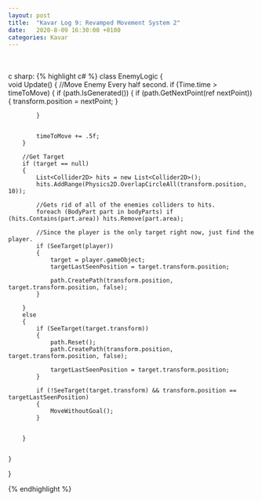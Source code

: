 ```yaml
---
layout: post
title:  "Kavar Log 9: Revamped Movement System 2"
date:   2020-8-09 16:30:00 +0100
categories: Kavar
---
```








<br /><br />c sharp:
{% highlight c# %}
class EnemyLogic 
{   
    void Update()
    {
        //Move Enemy Every half second.
        if (Time.time > timeToMove)
        {
            if (path.IsGenerated())
            {
                if (path.GetNextPoint(ref nextPoint))
                {
                    transform.position = nextPoint;
                }


            }


            timeToMove += .5f;
        }
    
        //Get Target
        if (target == null)
        {
            List<Collider2D> hits = new List<Collider2D>();
            hits.AddRange(Physics2D.OverlapCircleAll(transform.position, 10));

            //Gets rid of all of the enemies colliders to hits.
            foreach (BodyPart part in bodyParts) if (hits.Contains(part.area)) hits.Remove(part.area);

            //Since the player is the only target right now, just find the player.
            if (SeeTarget(player))
            {
                target = player.gameObject;
                targetLastSeenPosition = target.transform.position;

                path.CreatePath(transform.position, target.transform.position, false);
            }

        }
        else
        {
            if (SeeTarget(target.transform))
            {
                path.Reset();
                path.CreatePath(transform.position, target.transform.position, false);

                targetLastSeenPosition = target.transform.position;
            }

            if (!SeeTarget(target.transform) && transform.position == targetLastSeenPosition)
            {
                MoveWithoutGoal();
            }


        }

    
    }



}



{% endhighlight %}
